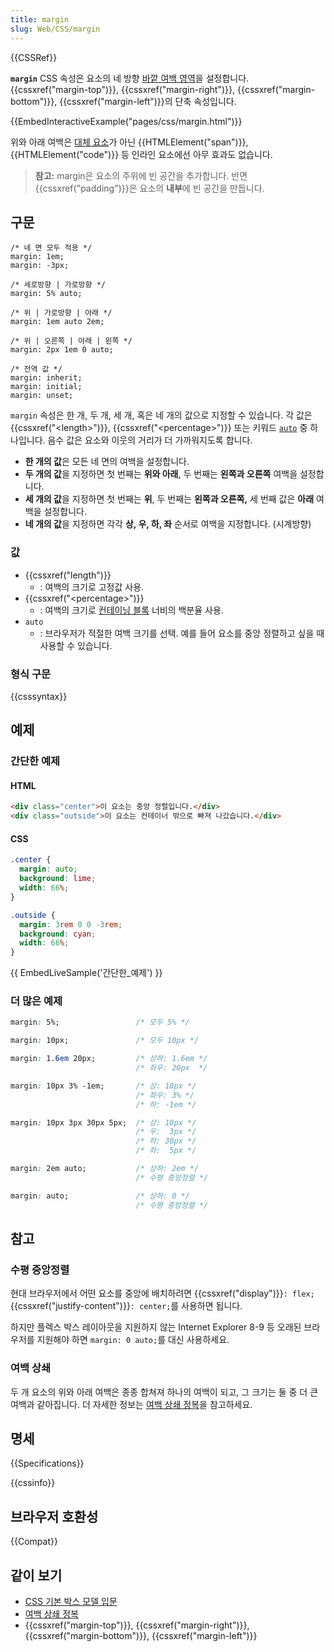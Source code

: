 ```yaml
---
title: margin
slug: Web/CSS/margin
---
```


{{CSSRef}}

**`margin`** CSS 속성은 요소의 네 방향 [바깥 여백 영역](/ko/docs/Web/CSS/CSS_Box_Model/Introduction_to_the_CSS_box_model)을 설정합니다. {{cssxref("margin-top")}}, {{cssxref("margin-right")}}, {{cssxref("margin-bottom")}}, {{cssxref("margin-left")}}의 단축 속성입니다.

{{EmbedInteractiveExample("pages/css/margin.html")}}

위와 아래 여백은 [대체 요소](/ko/docs/Web/CSS/Replaced_element)가 아닌 {{HTMLElement("span")}}, {{HTMLElement("code")}} 등 인라인 요소에선 아무 효과도 없습니다.

> **참고:** margin은 요소의 주위에 빈 공간을 추가합니다. 반면 {{cssxref("padding")}}은 요소의 **내부**에 빈 공간을 만듭니다.

## 구문

```
/* 네 면 모두 적용 */
margin: 1em;
margin: -3px;

/* 세로방향 | 가로방향 */
margin: 5% auto;

/* 위 | 가로방향 | 아래 */
margin: 1em auto 2em;

/* 위 | 오른쪽 | 아래 | 왼쪽 */
margin: 2px 1em 0 auto;

/* 전역 값 */
margin: inherit;
margin: initial;
margin: unset;
```

`margin` 속성은 한 개, 두 개, 세 개, 혹은 네 개의 값으로 지정할 수 있습니다. 각 값은 {{cssxref("&lt;length&gt;")}}, {{cssxref("&lt;percentage&gt;")}} 또는 키워드 [`auto`](#auto) 중 하나입니다. 음수 값은 요소와 이웃의 거리가 더 가까워지도록 합니다.

- **한 개의 값**은 모든 네 면의 여백을 설정합니다.
- **두 개의 값**을 지정하면 첫 번째는 **위와 아래**, 두 번째는 **왼쪽과 오른쪽** 여백을 설정합니다.
- **세 개의 값**을 지정하면 첫 번째는 **위**, 두 번째는 **왼쪽과 오른쪽,** 세 번째 값은 **아래** 여백을 설정합니다.
- **네 개의 값**을 지정하면 각각 **상, 우, 하, 좌** 순서로 여백을 지정합니다. (시계방향)

### 값

- {{cssxref("length")}}
  - : 여백의 크기로 고정값 사용.
- {{cssxref("&lt;percentage&gt;")}}
  - : 여백의 크기로 [컨테이닝 블록](/ko/docs/Web/CSS/All_About_The_Containing_Block) 너비의 백분율 사용.
- `auto`
  - : 브라우저가 적절한 여백 크기를 선택. 예를 들어 요소를 중앙 정렬하고 싶을 때 사용할 수 있습니다.

### 형식 구문

{{csssyntax}}

## 예제

### 간단한 예제

#### HTML

```html
<div class="center">이 요소는 중앙 정렬입니다.</div>
<div class="outside">이 요소는 컨테이너 밖으로 빠져 나갔습니다.</div>
```

#### CSS

```css
.center {
  margin: auto;
  background: lime;
  width: 66%;
}

.outside {
  margin: 3rem 0 0 -3rem;
  background: cyan;
  width: 66%;
}
```

{{ EmbedLiveSample('간단한_예제') }}

### 더 많은 예제

```css
margin: 5%;                 /* 모두 5% */

margin: 10px;               /* 모두 10px */

margin: 1.6em 20px;         /* 상하: 1.6em */
                            /* 좌우: 20px  */

margin: 10px 3% -1em;       /* 상: 10px */
                            /* 좌우: 3% */
                            /* 하: -1em */

margin: 10px 3px 30px 5px;  /* 상: 10px */
                            /* 우:  3px */
                            /* 하: 30px */
                            /* 좌:  5px */

margin: 2em auto;           /* 상하: 2em */
                            /* 수평 중앙정렬 */

margin: auto;               /* 상하: 0 */
                            /* 수평 중앙정렬 */
```

## 참고

### 수평 중앙정렬

현대 브라우저에서 어떤 요소를 중앙에 배치하려면 {{cssxref("display")}}`: flex;` {{cssxref("justify-content")}}`: center;`를 사용하면 됩니다.

하지만 플렉스 박스 레이아웃을 지원하지 않는 Internet Explorer 8-9 등 오래된 브라우저를 지원해야 하면 `margin: 0 auto;`를 대신 사용하세요.

### 여백 상쇄

두 개 요소의 위와 아래 여백은 종종 합쳐져 하나의 여백이 되고, 그 크기는 둘 중 더 큰 여백과 같아집니다. 더 자세한 정보는 [여백 상쇄 정복](/ko/docs/Web/CSS/CSS_Box_Model/Mastering_margin_collapsing)을 참고하세요.

## 명세

{{Specifications}}

{{cssinfo}}

## 브라우저 호환성

{{Compat}}

## 같이 보기

- [CSS 기본 박스 모델 입문](/ko/docs/Web/CSS/CSS_Box_Model/Introduction_to_the_CSS_box_model)
- [여백 상쇄 정복](/ko/docs/Web/CSS/CSS_Box_Model/Mastering_margin_collapsing)
- {{cssxref("margin-top")}}, {{cssxref("margin-right")}}, {{cssxref("margin-bottom")}}, {{cssxref("margin-left")}}
